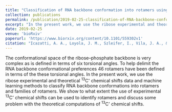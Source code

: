 ```yaml
---
title: "Classification of RNA backbone conformation into rotamers using <sup>13</sup>C' chemical shifts How far we can go"
collection: publications
permalink: /publication/2019-02-25-classification-of-RNA-backbone-conformation-into-rotamers
excerpt: "In the present work, we use the ribose experimental and theoretical <sup>13</sup>C' chemical shifts data and machine learning methods to classify RNA backbone conformations into rotamers and families of rotamers."
date: 2019-02-25
venue: 'bioRxiv'
paperurl: 'https://www.biorxiv.org/content/10.1101/559302v1'
citation: "Icazatti, A. A., Loyola, J. M., Szleifer, I., Vila, J. A., & Martin, O. A. (2019). Classification of RNA backbone conformation into rotamers using <sup>13</sup>C'chemical shifts: How far we can go?. BioRxiv, 559302."
---
```

The conformational space of the ribose–phosphate backbone is very complex as is defined in terms of six torsional angles. To help delimit the RNA backbone conformational preferences 46 rotamers have been defined in terms of the these torsional angles. In the present work, we use the ribose experimental and theoretical <sup>13</sup>C' chemical shifts data and machine learning methods to classify RNA backbone conformations into rotamers and families of rotamers. We show to what extent the use of experimental <sup>13</sup>C' chemical shifts can be used to identify rotamers and discuss some problem with the theoretical computations of <sup>13</sup>C' chemical shifts.